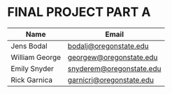 # FINAL PROJECT PART A

| Name | Email |
|-|-|
|Jens Bodal|bodalj@oregonstate.edu|
|William George | georgew@oregonstate.edu|
|Emily Snyder|snyderem@oregonstate.edu|
|Rick Garnica|garnicri@oregonstate.edu|
